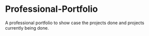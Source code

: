 # Professional-Portfolio
A professional portfolio to show case the projects done and projects currently being done.
